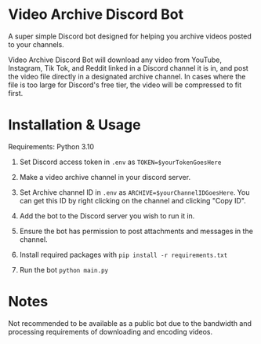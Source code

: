 # Video Archive Discord Bot
 A super simple Discord bot designed for helping you archive videos posted to your channels.
 
 Video Archive Discord Bot will download any video from YouTube, Instagram, Tik Tok, and Reddit linked in a Discord channel it is in, and post the video file directly in a designated archive channel. 
 In cases where the file is too large for Discord's free tier, the video will be compressed to fit first.
 
 # Installation & Usage
 Requirements: Python 3.10
 
 1. Set Discord access token in ```.env``` as ```TOKEN=$yourTokenGoesHere```
 
 2. Make a video archive channel in your discord server.
 
 3. Set Archive channel ID in ```.env``` as ```ARCHIVE=$yourChannelIDGoesHere```. You can get this ID by right clicking on the channel and clicking "Copy ID".
 
 4. Add the bot to the Discord server you wish to run it in.
  
 5. Ensure the bot has permission to post attachments and messages in the channel.
 
 6. Install required packages with ```pip install -r requirements.txt ```
 
 7. Run the bot ```python main.py```
 
 # Notes
 Not recommended to be available as a public bot due to the bandwidth and processing requirements of downloading and encoding videos.
